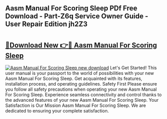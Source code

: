 ## Aasm Manual For Scoring Sleep PDf Free Download - Part-Z6q Service Owner Guide - User Repair Edition jh2Z3

# <h2><a href="http://cf14309.oget.top/?id=Aasm+Manual+For+Scoring+Sleep">🔗Download New 👉🔴 Aasm Manual For Scoring Sleep</a></h2>

[![Aasm Manual For Scoring Sleep new download](https://i.imgur.com/5g1atiW.png)](http://cf14309.oget.top/?id=Aasm+Manual+For+Scoring+Sleep)
Let's Get Started! This user manual is your passport to the world of possibilities with your new Aasm Manual For Scoring Sleep. Get acquainted with its features, installation process, and operating guidelines. Safety First Please ensure you follow all safety precautions when operating your new Aasm Manual For Scoring Sleep. Experience seamless connectivity and control thanks to the advanced features of your new Aasm Manual For Scoring Sleep. Your Satisfaction is Our Mission Aasm Manual For Scoring Sleep. We are dedicated to ensuring your complete satisfaction.
